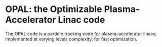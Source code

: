# OPAL: the Optimizable Plasma-Accelerator Linac code

The OPAL code is a particle tracking code for plasma-accelerator linacs, implemented at varying levels complexity, for fast optimization.
